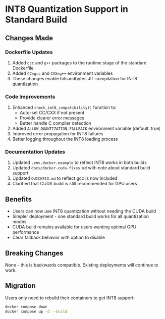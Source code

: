 # INT8 Quantization Support in Standard Build

## Changes Made

### Dockerfile Updates
1. Added `gcc` and `g++` packages to the runtime stage of the standard Dockerfile
2. Added `CC=gcc` and `CXX=g++` environment variables
3. These changes enable bitsandbytes JIT compilation for INT8 quantization

### Code Improvements
1. Enhanced `check_int8_compatibility()` function to:
   - Auto-set CC/CXX if not present
   - Provide clearer error messages
   - Better handle C compiler detection
2. Added `ALLOW_QUANTIZATION_FALLBACK` environment variable (default: true)
3. Improved error propagation for INT8 failures
4. Better logging throughout the INT8 loading process

### Documentation Updates
1. Updated `.env.docker.example` to reflect INT8 works in both builds
2. Updated `docs/docker-cuda-fixes.md` with note about standard build support
3. Updated `QUICKFIX.md` to reflect gcc is now included
4. Clarified that CUDA build is still recommended for GPU users

## Benefits
- Users can now use INT8 quantization without needing the CUDA build
- Simpler deployment - one standard build works for all quantization modes
- CUDA build remains available for users wanting optimal GPU performance
- Clear fallback behavior with option to disable

## Breaking Changes
None - this is backwards compatible. Existing deployments will continue to work.

## Migration
Users only need to rebuild their containers to get INT8 support:
```bash
docker compose down
docker compose up -d --build
```